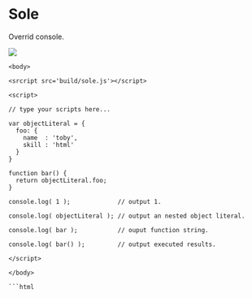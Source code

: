 # Sole
Overrid console.

<img src='http://ww2.sinaimg.cn/large/be899c05jw1ey41reerh1g20pp09ptrc.gif'>

```
<body>

<srcript src='build/sole.js'></script>

<script>

// type your scripts here...

var objectLiteral = {
  foo: {
    name  : 'toby',
    skill : 'html'
  }
}

function bar() {
  return objectLiteral.foo;
}

console.log( 1 );             // output 1.

console.log( objectLiteral ); // output an nested object literal.

console.log( bar );           // ouput function string.

console.log( bar() );         // output executed results.

</script>

</body>

```html
